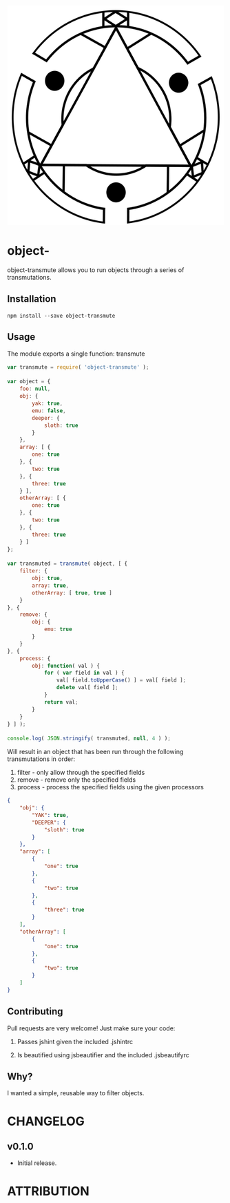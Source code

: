 ![object-transmute](/transmute.png?raw=true)

object-
=========

object-transmute allows you to run objects through a series of transmutations.

## Installation

```
npm install --save object-transmute
```

## Usage

The module exports a single function: transmute

```javascript
var transmute = require( 'object-transmute' );

var object = {
    foo: null,
    obj: {
        yak: true,
        emu: false,
        deeper: {
            sloth: true
        }
    },
    array: [ {
        one: true
    }, {
        two: true
    }, {
        three: true
    } ],
    otherArray: [ {
        one: true
    }, {
        two: true
    }, {
        three: true
    } ]
};

var transmuted = transmute( object, [ {
    filter: {
        obj: true,
        array: true,
        otherArray: [ true, true ]
    }
}, {
    remove: {
        obj: {
            emu: true
        }
    }
}, {
    process: {
        obj: function( val ) {
            for ( var field in val ) {
                val[ field.toUpperCase() ] = val[ field ];
                delete val[ field ];
            }
            return val;
        }
    }
} ] );

console.log( JSON.stringify( transmuted, null, 4 ) );
```

Will result in an object that has been run through the following transmutations in order:

1) filter - only allow through the specified fields
2) remove - remove only the specified fields
3) process - process the specified fields using the given processors

```JSON
{
    "obj": {
        "YAK": true,
        "DEEPER": {
            "sloth": true
        }
    },
    "array": [
        {
            "one": true
        },
        {
            "two": true
        },
        {
            "three": true
        }
    ],
    "otherArray": [
        {
            "one": true
        },
        {
            "two": true
        }
    ]
}
```

## Contributing

Pull requests are very welcome! Just make sure your code:

1) Passes jshint given the included .jshintrc

2) Is beautified using jsbeautifier and the included .jsbeautifyrc

## Why?

I wanted a simple, reusable way to filter objects.

# CHANGELOG

v0.1.0
------
- Initial release.

# ATTRIBUTION
